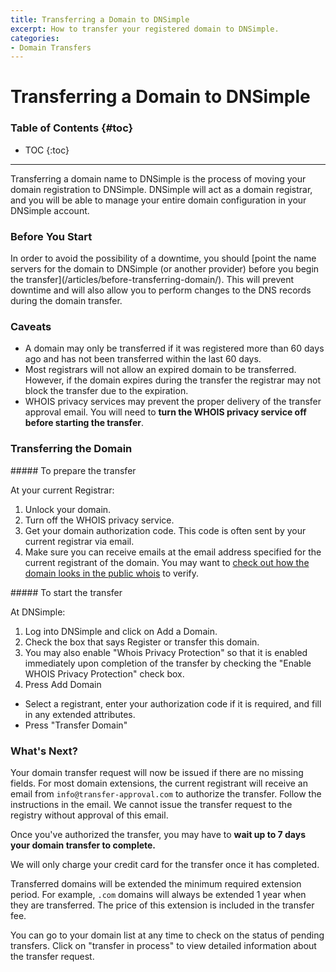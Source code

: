 ```yaml
---
title: Transferring a Domain to DNSimple
excerpt: How to transfer your registered domain to DNSimple.
categories:
- Domain Transfers
---
```


# Transferring a Domain to DNSimple

### Table of Contents {#toc}

* TOC
{:toc}

---

Transferring a domain name to DNSimple is the process of moving your domain registration to DNSimple. DNSimple will act as a domain registrar, and you will be able to manage your entire domain configuration in your DNSimple account.

### Before You Start

<warning>
In order to avoid the possibility of a downtime, you should [point the name servers for the domain to DNSimple (or another provider) before you begin the transfer](/articles/before-transferring-domain/). This will prevent downtime and will also allow you to perform changes to the DNS records during the domain transfer.
</warning>

### Caveats

- A domain may only be transferred if it was registered more than 60 days ago and has not been transferred within the last 60 days.
- Most registrars will not allow an expired domain to be transferred. However, if the domain expires during the transfer the registrar may not block the transfer due to the expiration.
- WHOIS privacy services may prevent the proper delivery of the transfer approval email. You will need to **turn the WHOIS privacy service off before starting the transfer**.

### Transferring the Domain

<div class="section-steps" markdown="1">
##### To prepare the transfer

At your current Registrar:

1. Unlock your domain.
1. Turn off the WHOIS privacy service.
1. Get your domain authorization code. This code is often sent by your current registrar via email.
1. Make sure you can receive emails at the email address specified for the current registrant of the domain. You may want to [check out how the domain looks in the public whois](https://dnsimple.com/whois) to verify.
</div>

<div class="section-steps" markdown="1">
##### To start the transfer

At DNSimple:

1. Log into DNSimple and click on <label>Add a Domain</label>.
1. Check the box that says <label>Register or transfer this domain</label>.
1. You may also enable "Whois Privacy Protection" so that it is enabled immediately upon completion of the transfer by checking the "Enable WHOIS Privacy Protection" check box.
1. Press <label>Add Domain</label>
- Select a registrant, enter your authorization code if it is required, and fill in any extended attributes.
- Press "Transfer Domain"
</div>

### What's Next?

Your domain transfer request will now be issued if there are no missing fields. For most domain extensions, the current registrant will receive an email from `info@transfer-approval.com` to authorize the transfer. Follow the instructions in the email. We cannot issue the transfer request to the registry without approval of this email.

Once you've authorized the transfer, you may have to **wait up to 7 days your domain transfer to complete.**

We will only charge your credit card for the transfer once it has completed.

Transferred domains will be extended the minimum required extension period. For example, `.com` domains will always be extended 1 year when they are transferred. The price of this extension is included in the transfer fee.

You can go to your domain list at any time to check on the status of pending transfers. Click on "transfer in process" to view detailed information about the transfer request.
